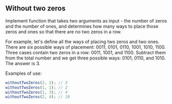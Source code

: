 ## Without two zeros

Implement  function that takes two arguments as input - the number of zeros and the number of ones, and determines how many ways to place those zeros and ones so that there are no two zeros in a row.

For example, let's define all the ways of placing two zeros and two ones. There are six possible ways of placement: 0011, 0101, 0110, 1001, 1010, 1100. Three cases contain two zeros in a row: 0011, 1001, and 1100. Subtract them from the total number and we get three possible ways: 0101, 0110, and 1010. The answer is 3.

Examples of use:
```js
withoutTwoZeros(2, 2); // 3
withoutTwoZeros(1, 1); // 2
withoutTwoZeros(1, 3); // 4
withoutTwoZeros(2, 4); // 10
```